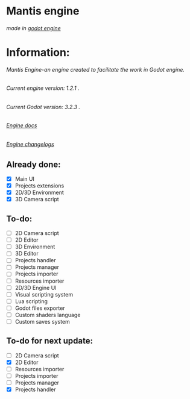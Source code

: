 # Mantis engine
###### made in [godot engine](https://godotengine.org/)

# Information:
   ###### Mantis Engine-an engine created to facilitate the work in Godot engine.
   ###### Current engine version: 1.2.1 .
   ###### Current Godot version: 3.2.3 .
   ###### [Engine docs](https://github.com/tapxyh4ik/mantis-engine/blob/main/DOCS.md)
   ###### [Engine changelogs](https://github.com/tapxyh4ik/mantis-engine/blob/main/CHANGELOGS.md)

## Already done:
- [x] Main UI
- [x] Projects extensions
- [X] 2D/3D Environment
- [X] 3D Camera script
## To-do:
- [ ] 2D Camera script
- [ ] 2D Editor
- [ ] 3D Environment
- [ ] 3D Editor
- [ ] Projects handler
- [ ] Projects manager
- [ ] Projects importer
- [ ] Resources importer
- [ ] 2D/3D Engine UI
- [ ] Visual scripting system
- [ ] Lua scripting
- [ ] Godot files exporter
- [ ] Custom shaders language
- [ ] Custom saves system
## To-do for next update:
- [ ] 2D Camera script
- [x] 2D Editor
- [ ] Resources importer
- [ ] Projects importer
- [ ] Projects manager
- [x] Projects handler
